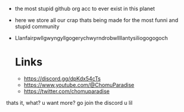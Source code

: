 * the most stupid github org acc to ever exist in this planet
* here we store all our crap thats being made for the most funni and stupid community
* Llanfairpwllgwyngyllgogerychwyrndrobwllllantysiliogogogoch

  # Links
  * https://discord.gg/dpKdx54cTs
  * https://www.youtube.com/@ChomuParadise
  * https://twitter.com/chomuparadise
 
thats it, what? u want more? go join the discord u lil


